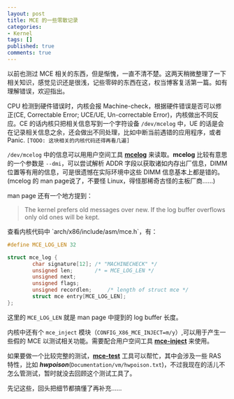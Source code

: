 ```yaml
---
layout: post
title: MCE 的一些零散记录
categories:
- Kernel
tags: []
published: true
comments: true
---
```

以前也测过 MCE 相关的东西，但是惭愧，一直不清不楚。这两天稍微整理了一下相关知识，感觉见识还是很浅，记些零碎的东西在这，权当博客复活第一篇。如有理解错误，欢迎指出。

CPU 检测到硬件错误时，内核会报 Machine-check，根据硬件错误是否可以修正(CE, Correctable Error; UCE/UE, Un-correctable Error)，内核做出不同反应。CE 的话内核只把相关信息写到一个字符设备 `/dev/mcelog` 中，UE 的话是会在记录相关信息之余，还会做出不同处理，比如中断当前遇错的应用程序，或者 Panic. `[TODO: 这块相关的内核代码还得再看几遍]`

`/dev/mcelog` 中的信息可以用用户空间工具 __[mcelog](https://github.com/andikleen/mcelog)__ 来读取。__mcelog__ 比较有意思的一个参数是 `--dmi`，可以尝试解析 ADDR 字段以获取诸如内存出厂信息，DIMM 位置等有用的信息，可是很遗憾在实际环境中这些 DIMM 信息基本上都是错的。 (mcelog 的 man page说了，不要怪 Linux，得怪那稀奇古怪的主板厂商……)

man page 还有一个地方提到：

> The kernel prefers old messages over new. If the log buffer overflows only old ones will be kept.

<!--more-->查看内核代码中 `arch/x86/include/asm/mce.h`，有：

``` C
#define MCE_LOG_LEN 32

struct mce_log {
        char signature[12]; /* "MACHINECHECK" */
        unsigned len;       /* = MCE_LOG_LEN */
        unsigned next;
        unsigned flags;
        unsigned recordlen;     /* length of struct mce */
        struct mce entry[MCE_LOG_LEN];
};
```

这里的 `MCE_LOG_LEN` 就是 man page 中提到的 log buffer 长度。

内核中还有个 `mce_inject` 模块（`CONFIG_X86_MCE_INJECT=m/y`）,可以用于产生一些假的 MCE 以测试相关功能。需要配合用户空间工具 __[mce-inject](https://github.com/andikleen/mce-inject/)__ 来使用。

如果要做一个比较完整的测试，__[mce-test](https://github.com/andikleen/mce-test)__ 工具可以帮忙，其中会涉及一些 RAS 特性，比如 ___hwpoison___(`Documentation/vm/hwpoison.txt`)，不过我现在的活儿不怎么管测试，暂时就没去回顾这个测试工具了。

先记这些，回头把细节都搞懂了再补充……
